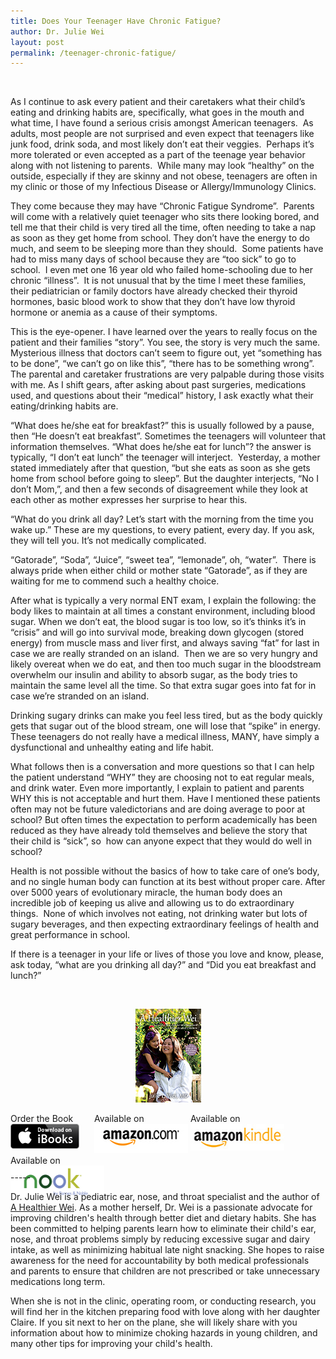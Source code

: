 ```yaml
---
title: Does Your Teenager Have Chronic Fatigue?
author: Dr. Julie Wei
layout: post
permalink: /teenager-chronic-fatigue/
---
```

&nbsp;

As I continue to ask every patient and their caretakers what their child’s eating and drinking habits are, specifically, what goes in the mouth and what time, I have found a serious crisis amongst American teenagers.  As adults, most people are not surprised and even expect that teenagers like junk food, drink soda, and most likely don’t eat their veggies.  Perhaps it’s more tolerated or even accepted as a part of the teenage year behavior along with not listening to parents.  While many may look “healthy” on the outside, especially if they are skinny and not obese, teenagers are often in my clinic or those of my Infectious Disease or Allergy/Immunology Clinics.

They come because they may have “Chronic Fatigue Syndrome”.  Parents will come with a relatively quiet teenager who sits there looking bored, and tell me that their child is very tired all the time, often needing to take a nap as soon as they get home from school. They don’t have the energy to do much, and seem to be sleeping more than they should.  Some patients have had to miss many days of school because they are “too sick” to go to school.  I even met one 16 year old who failed home-schooling due to her chronic “illness”.  It is not unusual that by the time I meet these families, their pediatrician or family doctors have already checked their thyroid hormones, basic blood work to show that they don’t have low thyroid hormone or anemia as a cause of their symptoms.

This is the eye-opener. I have learned over the years to really focus on the patient and their families “story”. You see, the story is very much the same. Mysterious illness that doctors can’t seem to figure out, yet “something has to be done”, “we can’t go on like this”, “there has to be something wrong”. The parental and caretaker frustrations are very palpable during those visits with me. As I shift gears, after asking about past surgeries, medications used, and questions about their “medical” history, I ask exactly what their eating/drinking habits are.

“What does he/she eat for breakfast?” this is usually followed by a pause, then “He doesn’t eat breakfast”. Sometimes the teenagers will volunteer that information themselves. “What does he/she eat for lunch”? the answer is typically, “I don’t eat lunch” the teenager will interject.  Yesterday, a mother stated immediately after that question, “but she eats as soon as she gets home from school before going to sleep”. But the daughter interjects, “No I don’t Mom,”, and then a few seconds of disagreement while they look at each other as mother expresses her surprise to hear this.

“What do you drink all day? Let’s start with the morning from the time you wake up.” These are my questions, to every patient, every day. If you ask, they will tell you. It’s not medically complicated.

“Gatorade”, “Soda”, “Juice”, “sweet tea”, “lemonade”, oh, “water”.  There is always pride when either child or mother state “Gatorade”, as if they are waiting for me to commend such a healthy choice.

After what is typically a very normal ENT exam, I explain the following: the body likes to maintain at all times a constant environment, including blood sugar. When we don’t eat, the blood sugar is too low, so it’s thinks it’s in “crisis” and will go into survival mode, breaking down glycogen (stored energy) from muscle mass and liver first, and always saving “fat” for last in case we are really stranded on an island.  Then we are so very hungry and likely overeat when we do eat, and then too much sugar in the bloodstream overwhelm our insulin and ability to absorb sugar, as the body tries to maintain the same level all the time. So that extra sugar goes into fat for in case we’re stranded on an island.

Drinking sugary drinks can make you feel less tired, but as the body quickly gets that sugar out of the blood stream, one will lose that “spike” in energy. These teenagers do not really have a medical illness, MANY, have simply a dysfunctional and unhealthy eating and life habit.

What follows then is a conversation and more questions so that I can help the patient understand “WHY” they are choosing not to eat regular meals, and drink water. Even more importantly, I explain to patient and parents WHY this is not acceptable and hurt them. Have I mentioned these patients often may not be future valedictorians and are doing average to poor at school? But often times the expectation to perform academically has been reduced as they have already told themselves and believe the story that their child is “sick”, so  how can anyone expect that they would do well in school?

Health is not possible without the basics of how to take care of one’s body, and no single human body can function at its best without proper care. After over 5000 years of evolutionary miracle, the human body does an incredible job of keeping us alive and allowing us to do extraordinary things.  None of which involves not eating, not drinking water but lots of sugary beverages, and then expecting extraordinary feelings of health and great performance in school.

If there is a teenager in your life or lives of those you love and know, please, ask today, “what are you drinking all day?” and “Did you eat breakfast and lunch?”

&nbsp;

<span style="width:105px;display:table;margin:0 auto;"><a href="the-book/"><img src="/wp-content/uploads/2014/04/AHealthierWei_cover_150.png" /></a></span>

<p style="height:80px">
  <span style="width:130px;display:inline-block;vertical-align:top;"> Order the Book <a href="https://itunes.apple.com/us/book/a-healthier-wei/id806784060?ls=1&mt=11#" target="_blank" > <img class="size-full wp-image-944" alt="Apple iBooks" title="Apple iBooks" src="/wp-content/uploads/2014/02/Download_on_iBooks_Badge_US-UK_110x40_090513.png" width="110" height="40" /></a> </span> <span style="width:150px;display:inline-block;vertical-align:top;">Available on <a href="http://amzn.to/1fSNqeb" target="_blank" > <img class="size-full wp-image-945" alt="Amazon.com" title="Amazon.com" src="/wp-content/uploads/2014/02/amazon_com_logo_160.jpg" width="160" height="47" /> </a> </span> <span  style="width:150px;display:inline-block;vertical-align:top;">Available on <a href="http://amzn.to/1eHEfNl" target="_blank" > <img class="size-full wp-image-946" alt="Amazon Kindle" title="Amazon Kindle" src="/wp-content/uploads/2014/02/kindle_logo_160.jpg" width="160" height="43" /> </a> </span> <span style="width:150px;display:inline-block;vertical-align:top;">Available on <a href="http://www.barnesandnoble.com/w/a-healthier-wei-julie-wei/1118260302?ean=2940148244592&itm=1&usri=2940148244592" target="_blank" > <img class="size-full wp-image-947" alt="Nook" title="Nook" src="/wp-content/uploads/2014/02/nook_logo_160.png" width="160" height="52" /></a> </span>
</p>

\-----

Dr. Julie Wei is a pediatric ear, nose, and throat specialist and the author of [A Healthier Wei][1]. As a mother herself, Dr. Wei is a passionate advocate for improving children's health through better diet and dietary habits. She has been committed to helping parents learn how to eliminate their child's ear, nose, and throat problems simply by reducing excessive sugar and dairy intake, as well as minimizing habitual late night snacking. She hopes to raise awareness for the need for accountability by both medical professionals and parents to ensure that children are not prescribed or take unnecessary medications long term. 

When she is not in the clinic, operating room, or conducting research, you will find her in the kitchen preparing food with love along with her daughter Claire. If you sit next to her on the plane, she will likely share with you information about how to minimize choking hazards in young children, and many other tips for improving your child's health.

 [1]: the-book